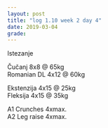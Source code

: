 ```yaml
---
layout: post
title: "log 1.10 week 2 day 4"
date: 2019-03-04
grade:
---
```


Istezanje

Čučanj 8x8 @ 65kg      
Romanian DL 4x12 @ 60kg  

Ekstenzija 4x15 @ 25kg    
Fleksija 4x15 @ 35kg       

A1 Crunches 4xmax.     
A2 Leg raise 4xmax.    
